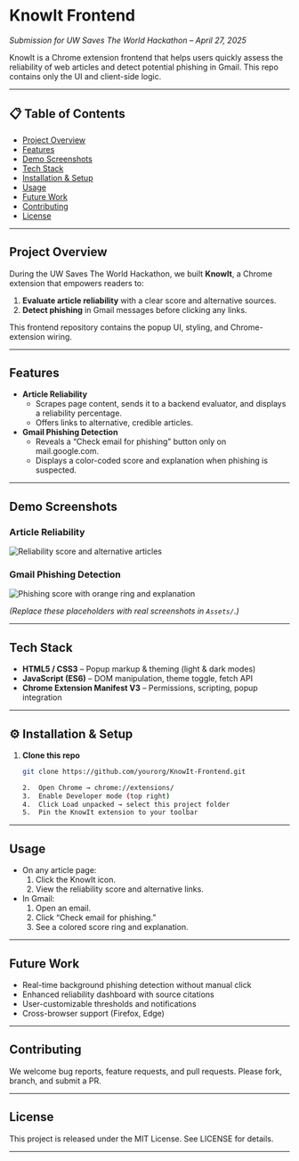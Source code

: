 # KnowIt Frontend  
*Submission for UW Saves The World Hackathon – April 27, 2025*  

KnowIt is a Chrome extension frontend that helps users quickly assess the reliability of web articles and detect potential phishing in Gmail. This repo contains only the UI and client-side logic.  

---

## 📋 Table of Contents  
- [Project Overview](#project-overview)  
- [Features](#features)  
- [Demo Screenshots](#demo-screenshots)  
- [Tech Stack](#tech-stack)  
- [Installation & Setup](#installation--setup)  
- [Usage](#usage)  
- [Future Work](#future-work)  
- [Contributing](#contributing)  
- [License](#license)  

---

## Project Overview  
During the UW Saves The World Hackathon, we built **KnowIt**, a Chrome extension that empowers readers to:  
1. **Evaluate article reliability** with a clear score and alternative sources.  
2. **Detect phishing** in Gmail messages before clicking any links.  

This frontend repository contains the popup UI, styling, and Chrome-extension wiring.  

---

## Features  
- **Article Reliability**  
  - Scrapes page content, sends it to a backend evaluator, and displays a reliability percentage.  
  - Offers links to alternative, credible articles.  
- **Gmail Phishing Detection**  
  - Reveals a “Check email for phishing” button only on mail.google.com.  
  - Displays a color-coded score and explanation when phishing is suspected.  

---

## Demo Screenshots  

### Article Reliability  
<picture>  
  <img src="Assets/article_reliability_screenshot.png" alt="Reliability score and alternative articles">  
</picture>  

### Gmail Phishing Detection  
<picture>  
  <img src="Assets/phishing_detection_screenshot.png" alt="Phishing score with orange ring and explanation">  
</picture>  

*(Replace these placeholders with real screenshots in `Assets/`.)*  

---

## Tech Stack  
- **HTML5 / CSS3** – Popup markup & theming (light & dark modes)  
- **JavaScript (ES6)** – DOM manipulation, theme toggle, fetch API  
- **Chrome Extension Manifest V3** – Permissions, scripting, popup integration  

---

## ⚙️ Installation & Setup  
1. **Clone this repo**  
	```bash
	git clone https://github.com/yourorg/KnowIt-Frontend.git
	
	2.	Open Chrome → chrome://extensions/
	3.	Enable Developer mode (top right)
	4.	Click Load unpacked → select this project folder
	5.	Pin the KnowIt extension to your toolbar

---

## Usage
-	On any article page:
	1.	Click the KnowIt icon.
	2.	View the reliability score and alternative links.
-	In Gmail:
	1.	Open an email.
	2.	Click “Check email for phishing.”
	3.	See a colored score ring and explanation.

---

## Future Work
-	Real-time background phishing detection without manual click
-	Enhanced reliability dashboard with source citations
-	User-customizable thresholds and notifications
-	Cross-browser support (Firefox, Edge)

---

## Contributing

We welcome bug reports, feature requests, and pull requests. Please fork, branch, and submit a PR.

---

## License

This project is released under the MIT License. See LICENSE for details.

---
